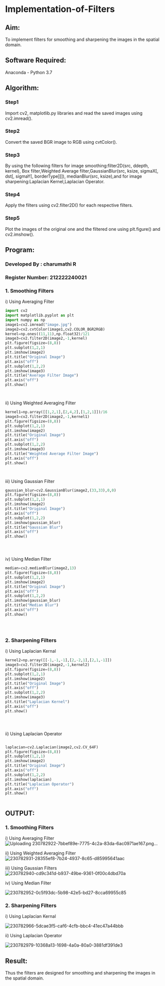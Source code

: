 # Implementation-of-Filters
## Aim:
To implement filters for smoothing and sharpening the images in the spatial domain.

## Software Required:
Anaconda - Python 3.7

## Algorithm:
### Step1
Import cv2, matplotlib.py libraries and read the saved images using cv2.imread().

### Step2
Convert the saved BGR image to RGB using cvtColor(). 

### Step3
By using the following filters for image smoothing:filter2D(src, ddepth, kernel), Box filter,Weighted Average filter,GaussianBlur(src, ksize, sigmaX[, dst[, sigmaY[, borderType]]]), medianBlur(src, ksize),and for image sharpening:Laplacian Kernel,Laplacian Operator.

### Step4
Apply the filters using cv2.filter2D() for each respective filters.

### Step5
Plot the images of the original one and the filtered one using plt.figure() and cv2.imshow().

## Program:
### Developed By   : charumathi R
### Register Number: 212222240021


### 1. Smoothing Filters

i) Using Averaging Filter
```Python
import cv2
import matplotlib.pyplot as plt
import numpy as np
image1=cv2.imread("image.jpg")
image2=cv2.cvtColor(image1,cv2.COLOR_BGR2RGB)
kernel=np.ones((11,11),np.float32)/121
image3=cv2.filter2D(image2,-1,kernel)
plt.figure(figsize=(8,8))
plt.subplot(1,2,1)
plt.imshow(image2)
plt.title("Original Image")
plt.axis("off")
plt.subplot(1,2,2)
plt.imshow(image3)
plt.title("Average Filter Image")
plt.axis("off")
plt.show()




```
ii) Using Weighted Averaging Filter
```Python
kernel1=np.array([[1,2,1],[2,4,2],[1,2,1]])/16
image3=cv2.filter2D(image2,-1,kernel1)
plt.figure(figsize=(8,8))
plt.subplot(1,2,1)
plt.imshow(image2)
plt.title("Original Image")
plt.axis("off")
plt.subplot(1,2,2)
plt.imshow(image3)
plt.title("Weighted Average Filter Image")
plt.axis("off")
plt.show()




```
iii) Using Gaussian Filter
```Python
gaussian_blur=cv2.GaussianBlur(image2,(33,33),0,0)
plt.figure(figsize=(8,8))
plt.subplot(1,2,1)
plt.imshow(image2)
plt.title("Original Image")
plt.axis("off")
plt.subplot(1,2,2)
plt.imshow(gaussian_blur)
plt.title("Gaussian Blur")
plt.axis("off")
plt.show()





```

iv) Using Median Filter
```Python
median=cv2.medianBlur(image2,13)
plt.figure(figsize=(8,8))
plt.subplot(1,2,1)
plt.imshow(image2)
plt.title("Original Image")
plt.axis("off")
plt.subplot(1,2,2)
plt.imshow(gaussian_blur)
plt.title("Median Blur")
plt.axis("off")
plt.show()





```

### 2. Sharpening Filters
i) Using Laplacian Kernal
```Python
kernel2=np.array([[-1,-1,-1],[2,-2,1],[2,1,-1]])
image3=cv2.filter2D(image2,-1,kernel2)
plt.figure(figsize=(8,8))
plt.subplot(1,2,1)
plt.imshow(image2)
plt.title("Original Image")
plt.axis("off")
plt.subplot(1,2,2)
plt.imshow(image3)
plt.title("Laplacian Kernel")
plt.axis("off")
plt.show()





```
ii) Using Laplacian Operator
```Python

laplacian=cv2.Laplacian(image2,cv2.CV_64F)
plt.figure(figsize=(8,8))
plt.subplot(1,2,1)
plt.imshow(image2)
plt.title("Original Image")
plt.axis("off")
plt.subplot(1,2,2)
plt.imshow(laplacian)
plt.title("Laplacian Operator")
plt.axis("off")
plt.show()



```

## OUTPUT:
### 1. Smoothing Filters


i) Using Averaging Filter
![Uploading 230782922-7bbef89e-7775-4c2a-83da-6ac0971ae167.png…]()



ii) Using Weighted Averaging Filter
![230782931-28355ef8-7b24-4937-8c65-d85995641aac](https://user-images.githubusercontent.com/120204455/236689733-40d41ec2-2f9d-41e5-8600-2085607cb0a9.png)


iii) Using Gaussian Filters
![230782940-cd9c341d-b937-49be-9361-0f00c4dbd70a](https://user-images.githubusercontent.com/120204455/236689746-1fb4227a-d0f8-47e5-aa5f-f55d9984e83d.png)


iv) Using Median Filter

![230782952-0c5f93dc-5b98-42e5-bd27-8cca69955c85](https://user-images.githubusercontent.com/120204455/236689753-b7e32e2c-a3cf-4ca4-8c0e-ea5cf27407cc.png)


### 2. Sharpening Filters


i) Using Laplacian Kernal


![230782966-5dcae3f5-caf6-4cfb-bbc4-41ec47a44bbb](https://user-images.githubusercontent.com/120204455/236689763-ca54af0c-8b63-40dc-b46b-e15846dd2402.png)

ii) Using Laplacian Operator

![230782979-10368a13-1698-4a0a-80a0-3881df391de3](https://user-images.githubusercontent.com/120204455/236689768-b3b773a0-3885-4f06-8e46-4dd255abb4ab.png)


## Result:
Thus the filters are designed for smoothing and sharpening the images in the spatial domain.
